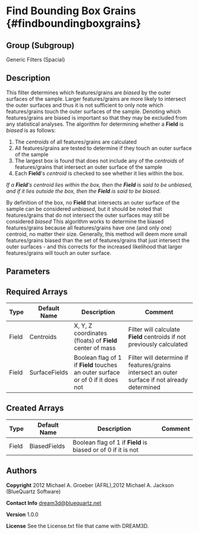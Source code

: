 Find Bounding Box Grains {#findboundingboxgrains}
=============

## Group (Subgroup) ##
Generic Filters (Spacial)

## Description ##
This filter determines which features/grains are _biased_ by the outer surfaces of the sample. Larger features/grains are more likely to intersect the outer surfaces and thus it is not sufficient to only note which features/grains touch the outer surfaces of the sample.
Denoting which features/grains are biased is important so that they may be excluded from any statistical analyses. 
The algorithm for determining whether a **Field** is _biased_ is as follows: 

1) The _centroids_ of all features/grains are calculated
2) All features/grains are tested to determine if they touch an outer surface of the sample
3) The largest box is found that does not include any of the _centroids_ of features/grains that intersect an outer surface of the sample
4) Each **Field**'s _centroid_ is checked to see whether it lies within the box.  

*If a **Field**'s _centroid_ lies within the box, then the **Field** is said to be _unbiased_, and if it lies outside the box, then the **Field** is said to be _biased_.* 

By definition of the box, no **Field** that intersects an outer surface of the sample can be considered _unbiased_, but it should be noted that features/grains that do not intersect the outer surfaces may still be considered _biased_ 
This algorithm works to determine the biased features/grains because all features/grains have one (and only one) centroid, no matter their size. Generally, this method will deem more small features/grains biased than the set of features/grains that just intersect the outer surfaces - and this corrects for the increased likelihood that larger features/grains will touch an outer surface.

## Parameters ##

## Required Arrays ##

| Type | Default Name | Description | Comment |
|------|--------------|-------------|---------|
| Field | Centroids | X, Y, Z coordinates (floats) of **Field** center of mass | Filter will calculate **Field** centroids if not previously calculated |
| Field | SurfaceFields | Boolean flag of 1 if **Field** touches an outer surface or of 0 if it does not | Filter will determine if features/grains intersect an outer surface if not already determined |

## Created Arrays ##

| Type | Default Name | Description | Comment |
|------|--------------|-------------|---------|
| Field | BiasedFields | Boolean flag of 1 if **Field** is biased or of 0 if it is not 

## Authors ##

**Copyright** 2012 Michael A. Groeber (AFRL),2012 Michael A. Jackson (BlueQuartz Software)

**Contact Info** dream3d@bluequartz.net

**Version** 1.0.0

**License**  See the License.txt file that came with DREAM3D.



